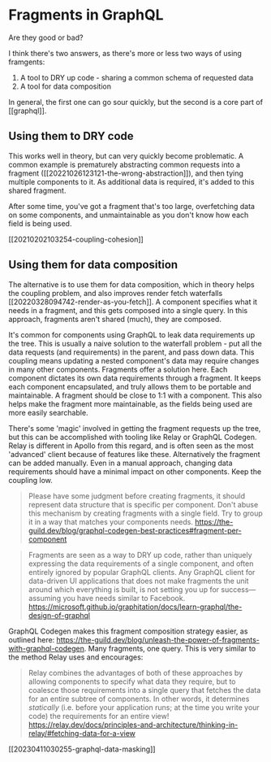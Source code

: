 # Fragments in GraphQL

Are they good or bad?

I think there's two answers, as there's more or less two ways of using framgents:
1. A tool to DRY up code - sharing a common schema of requested data
2. A tool for data composition

In general, the first one can go sour quickly, but the second is a core part of [[graphql]].

## Using them to DRY code

This works well in theory, but can very quickly become problematic. A common example is prematurely abstracting common requests into a fragment ([[20221026123121-the-wrong-abstraction]]), and then tying multiple components to it. As additional data is required, it's added to this shared fragment.

After some time, you've got a fragment that's too large, overfetching data on some components, and unmaintainable as you don't know how each field is being used.

[[20210202103254-coupling-cohesion]]

## Using them for data composition

The alternative is to use them for data composition, which in theory helps the coupling problem, and also improves render fetch waterfalls [[20220328094742-render-as-you-fetch]]. A component specifies what it needs in a fragment, and this gets composed into a single query. In this approach, fragments aren't shared (much), they are composed.

It's common for components using GraphQL to leak data requirements up the tree. This is usually a naive solution to the waterfall problem - put all the data requests (and requirements) in the parent, and pass down data. This coupling means updating a nested component's data may require changes in many other components.
Fragments offer a solution here. Each component dictates its own data requirements through a fragment. It keeps each component encapsulated, and truly allows them to be portable and maintainable. A fragment should be close to 1:1 with a component. This also helps make the fragment more maintainable, as the fields being used are more easily searchable.

There's some 'magic' involved in getting the fragment requests up the tree, but this can be accomplished with tooling like Relay or GraphQL Codegen. Relay is different in Apollo from this regard, and is often seen as the most 'advanced' client because of features like these. Alternatively the fragment can be added manually. Even in a manual approach, changing data requirements should have a minimal impact on other components. Keep the coupling low.

>Please have some judgment before creating fragments, it should represent data structure that is specific per component. Don't abuse this mechanism by creating fragments with a single field. Try to group it in a way that matches your components needs.
https://the-guild.dev/blog/graphql-codegen-best-practices#fragment-per-component

>Fragments are seen as a way to DRY up code, rather than uniquely expressing the data requirements of a single component, and often entirely ignored by popular GraphQL clients.
>Any GraphQL client for data-driven UI applications that does not make fragments the unit around which everything is built, is not setting you up for success—assuming you have needs similar to Facebook.
https://microsoft.github.io/graphitation/docs/learn-graphql/the-design-of-graphql

GraphQL Codegen makes this fragment composition strategy easier, as outlined here: https://the-guild.dev/blog/unleash-the-power-of-fragments-with-graphql-codegen. Many fragments, one query. This is very similar to the method Relay uses and encourages:
>Relay combines the advantages of both of these approaches by allowing components to specify what data they require, but to coalesce those requirements into a single query that fetches the data for an entire subtree of components. In other words, it determines _statically_ (i.e. before your application runs; at the time you write your code) the requirements for an entire view!
https://relay.dev/docs/principles-and-architecture/thinking-in-relay/#fetching-data-for-a-view

[[20230411030255-graphql-data-masking]]